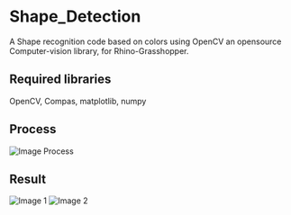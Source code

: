 # Shape_Detection
A Shape recognition code based on colors using OpenCV an opensource Computer-vision library, for Rhino-Grasshopper. 
## Required libraries
OpenCV, Compas, matplotlib, numpy
## Process
![Image Process](https://user-images.githubusercontent.com/43108465/231926449-ae97fdf0-c768-437d-96a5-d5c9aae6fd6d.jpg)
## Result
![Image 1](https://user-images.githubusercontent.com/43108465/231919765-70d86350-c9ca-4ab7-a270-4d13761b5695.jpg)
![Image 2](https://user-images.githubusercontent.com/43108465/231919773-8f244d0b-9380-4cb5-a9b2-6e95baefa7c8.jpg)
